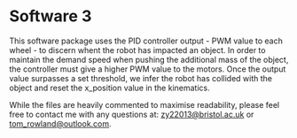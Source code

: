 # Software 3
This software package uses the PID controller output - PWM value to each wheel - to discern whent the robot has impacted an object. 
In order to maintain the demand speed when pushing the additional mass of the object, the controller must give a higher PWM value to the motors. Once the output value
surpasses a set threshold, we infer the robot has collided with the object and reset the x_position value in the kinematics. <br>

While the files are heavily commented to maximise readability, please feel free to contact me with any questions at: [zy22013@bristol.ac.uk](mailto:zy22013@bristol.ac.uk) or [tom_rowland@outlook.com](mailto:tom_rowland@outlook.com).
